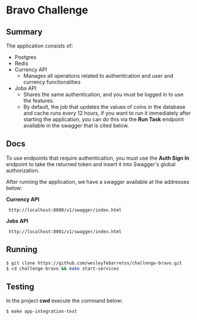 # Bravo Challenge

## Summary

The application consists of:
- Postgres
- Redis
- Currency API
    - Manages all operations related to authentication and user and currency functionalities
- Jobs API
    - Shares the same authentication, and you must be logged in to use the features.
    - By default, the job that updates the values ​​of coins in the database and cache runs every 12 hours, if you want to run it immediately after starting the application, you can do this via the **Run Task** endpoint available in the swagger that is cited below.

## Docs
To use endpoints that require authentication, you must use the **Auth Sign In** endpoint to take the returned token and insert it into Swagger's global authorization.


After running the application, we have a swagger available at the addresses below:

**Currency API**
```http
 http://localhost:8080/v1/swagger/index.html
```

**Jobs API**
```http
 http://localhost:8081/v1/swagger/index.html
```


## Running
```bash
$ git clone https://github.com/wesleyfebarretos/challenge-bravo.git
$ cd challenge-bravo && make start-services
```

## Testing
In the project **cwd** execute the command below:

```bash
$ make app-integration-test
```
